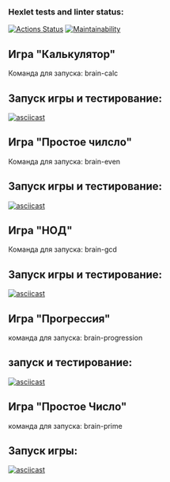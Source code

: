 ### Hexlet tests and linter status:
[![Actions Status](https://github.com/mskarinad/backend-project-44/actions/workflows/hexlet-check.yml/badge.svg)](https://github.com/mskarinad/backend-project-44/actions)
[![Maintainability](https://api.codeclimate.com/v1/badges/dcfb05719ccbdaf54d1e/maintainability)](https://codeclimate.com/github/mskarinad/backend-project-44/maintainability)

## Игра "Калькулятор"
Команда для запуска:
brain-calc
## Запуск игры и тестирование:
[![asciicast](https://asciinema.org/a/Faex4KhHr7Fsk5irGTmq4HNz5.svg)](https://asciinema.org/a/Faex4KhHr7Fsk5irGTmq4HNz5)

## Игра "Простое чилсло"
Команда для запуска:
brain-even
## Запуск игры и тестирование:
[![asciicast](https://asciinema.org/a/MYuS4MhRsVVtHnTQJaaPVP1AS.svg)](https://asciinema.org/a/MYuS4MhRsVVtHnTQJaaPVP1AS)

## Игра "НОД"
Команда для запуска:
brain-gcd
## Запуск игры и тестирование:
[![asciicast](https://asciinema.org/a/MszVyfq43GW1SZUnI8UdcMtxc.svg)](https://asciinema.org/a/MszVyfq43GW1SZUnI8UdcMtxc)

## Игра "Прогрессия"
команда для запуска:
brain-progression
## запуск и тестирование:
[![asciicast](https://asciinema.org/a/7rQJHhrIDcruEAi03j4TK8DLF.svg)](https://asciinema.org/a/7rQJHhrIDcruEAi03j4TK8DLF)

## Игра "Простое Число"
команда для запуска:
brain-prime
## Запуск игры:
[![asciicast](https://asciinema.org/a/6NNFHSd0RnBi3g9uWbW9cwnGE.svg)](https://asciinema.org/a/6NNFHSd0RnBi3g9uWbW9cwnGE)